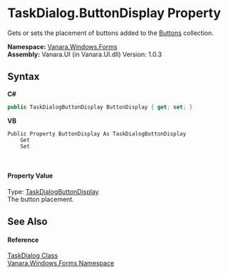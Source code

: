 # TaskDialog.ButtonDisplay Property 
 

Gets or sets the placement of buttons added to the <a href="bfd67a38-8ebe-3e82-8170-841b5a43c39d">Buttons</a> collection.

**Namespace:**&nbsp;<a href="c580cf52-4028-70db-28d0-f9b1abc03861">Vanara.Windows.Forms</a><br />**Assembly:**&nbsp;Vanara.UI (in Vanara.UI.dll) Version: 1.0.3

## Syntax

**C#**<br />
``` C#
public TaskDialogButtonDisplay ButtonDisplay { get; set; }
```

**VB**<br />
``` VB
Public Property ButtonDisplay As TaskDialogButtonDisplay
	Get
	Set
```

<br />

#### Property Value
Type: <a href="2f2e96a2-bbca-6cb5-81b1-685ffacd15d6">TaskDialogButtonDisplay</a><br />The button placement.

## See Also


#### Reference
<a href="0e4976bb-9701-b107-c589-9d00dabbbae0">TaskDialog Class</a><br /><a href="c580cf52-4028-70db-28d0-f9b1abc03861">Vanara.Windows.Forms Namespace</a><br />